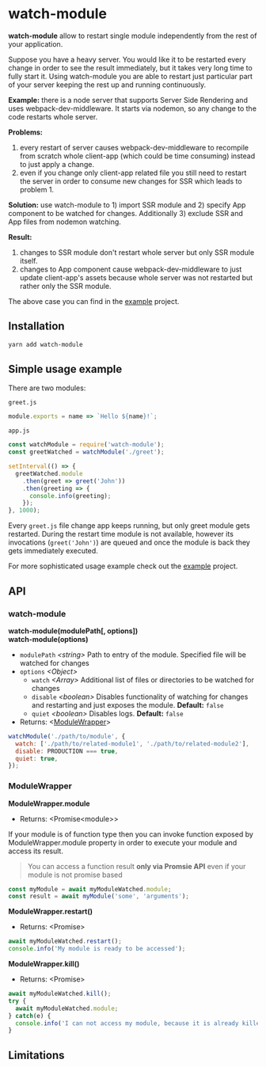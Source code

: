 # watch-module

**watch-module** allow to restart single module independently from the rest of your application.

Suppose you have a heavy server. You would like it to be restarted every change
in order to see the result immediately, but it takes very long time to fully
start it. Using watch-module you are able to restart just particular part of
your server keeping the rest up and running continuously.

**Example:** there is a node server that supports
Server Side Rendering and uses webpack-dev-middleware. It starts
via nodemon, so any change to the code restarts whole server.

**Problems:**
1. every restart of server causes webpack-dev-middleware
to recompile from scratch whole client-app (which could be time consuming)
instead to just apply a change.
1. even if you change only client-app related file you still need to
restart the server in order to consume new changes for SSR which leads
to problem 1.

**Solution:** use watch-module to 1) import SSR module and 2) specify App
component to be watched for changes. Additionally 3) exclude SSR and App files from
nodemon watching.

**Result:**
1. changes to SSR module don't restart whole server but only SSR module itself.
1. changes to App component cause webpack-dev-middleware to just update
client-app's assets because whole server was not restarted but rather only the
SSR module.

The above case you can find in the [example](example) project.

## Installation

```bash
yarn add watch-module
```

## Simple usage example

There are two modules:

`greet.js`
```js
module.exports = name => `Hello ${name}!`;
```

`app.js`
```js
const watchModule = require('watch-module');
const greetWatched = watchModule('./greet');

setInterval(() => {
  greetWatched.module
    .then(greet => greet('John'))
    .then(greeting => {
      console.info(greeting);
    });
}, 1000);
```

Every `greet.js` file change app keeps running, but only greet module
gets restarted. During the restart time module is not available, however
its invocations (`greet('John')`) are queued and once the module is back
they gets immediately executed.

For more sophisticated usage example check out the [example](example) project.

## API

### watch-module

**watch-module(modulePath[, options])**<br />
**watch-module(options)**

 - `modulePath` *\<string>* Path to entry of the module. Specified file will be
 watched for changes 
 - `options` *\<Object>*
    - `watch` *\<Array>* Additional list of files or directories to be watched for changes
    - `disable` *\<boolean>* Disables functionality of watching for changes and
    restarting and just exposes the module. **Default:** `false`
    - `quiet` *\<boolean>* Disables logs. **Default:** `false`
 - Returns: <[ModuleWrapper](#ModuleWrapper)>

```js
watchModule('./path/to/module', {
  watch: ['./path/to/related-module1', './path/to/related-module2'],
  disable: PRODUCTION === true,
  quiet: true,
});
```
 
### ModuleWrapper

**ModuleWrapper.module**

 - Returns: \<Promise\<module>>
 
If your module is of function type then you can invoke function exposed by
ModuleWrapper.module property in order to execute your module and access its
result.
 
>  You can access a function result **only via Promsie API** even if your module
is not promise based
 
```js
const myModule = await myModuleWatched.module;
const result = await myModule('some', 'arguments');
```

**ModuleWrapper.restart()**

 - Returns: \<Promise>
 
```js
await myModuleWatched.restart();
console.info('My module is ready to be accessed');
```

**ModuleWrapper.kill()**

 - Returns: \<Promise>
 
```js
await myModuleWatched.kill();
try {
  await myModuleWatched.module;
} catch(e) {
  console.info('I can not access my module, because it is already killed');
}
```

## Limitations
